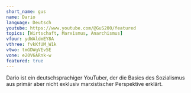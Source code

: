 ```yaml
---
short_name: gus
name: Dario
language: Deutsch
youtube: https://www.youtube.com/@GuS200/featured
topics: [Wirtschaft, Marxismus, Anarchismus]
vfour: ydWAldmEY8A
vthree: fvkKfUM_W1k
vtwo: tmGDWgVEv5E
vone: e20V6ARnk-w
featured: true
---
```

Dario ist ein deutschsprachiger YouTuber, der die Basics des Sozialismus aus primär aber nicht exklusiv marxistischer Perspektive erklärt.
